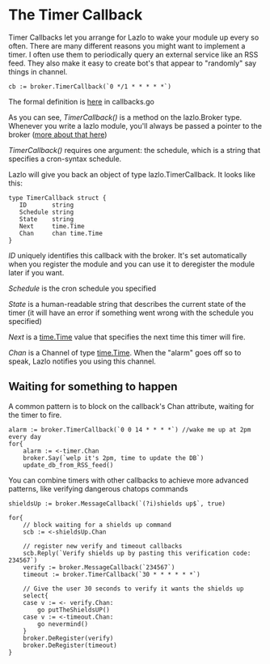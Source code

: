 # The Timer Callback

Timer Callbacks let you arrange for Lazlo to wake your module up every so
often.  There are many different reasons you might want to implement a timer. I
often use them to periodically query an external service like an RSS feed. They also make it easy to create bot's that appear to "randomly" say things in channel.

```
cb := broker.TimerCallback(`0 */1 * * * * *`)
```

The formal definition is [here]() in callbacks.go

As you can see, *TimerCallback()* is a method on the lazlo.Broker type.
Whenever you write a lazlo module, you'll always be passed a pointer to the
broker ([more about that here](plugins.md))

*TimerCallback()* requires one argument: the schedule, which is a string that
specifies a cron-syntax schedule.

Lazlo will give you back an object of type lazlo.TimerCallback. It looks like
this: 

```
type TimerCallback struct {
   ID       string
   Schedule string
   State    string
   Next     time.Time
   Chan     chan time.Time
}
```

*ID* uniquely identifies this callback with the broker. It's set automatically
when you register the module and you can use it to deregister the module later
if you want. 

*Schedule* is the cron schedule you specified 

*State* is a human-readable string that describes the current state of the
timer (it will have an error if something went wrong with the schedule you specified)

*Next* is a [time.Time]() value that specifies the next time this timer will
fire.  

*Chan* is a Channel of type [time.Time](). When the "alarm" goes off so to
speak, Lazlo notifies you using this channel. 

## Waiting for something to happen
A common pattern is to block on the callback's Chan attribute, waiting for the
timer to fire.

```
alarm := broker.TimerCallback(`0 0 14 * * * *`) //wake me up at 2pm every day
for{
	alarm := <-timer.Chan
	broker.Say(`welp it's 2pm, time to update the DB`)
	update_db_from_RSS_feed()
``` 

You can combine timers with other callbacks to achieve more advanced patterns,
like verifying dangerous chatops commands


```
shieldsUp := broker.MessageCallback(`(?i)shields up$`, true)

for{
	// block waiting for a shields up command
	scb := <-shieldsUp.Chan 

	// register new verify and timeout callbacks
	scb.Reply(`Verify shields up by pasting this verification code: 234567`)
	verify := broker.MessageCallback(`234567`)
	timeout := broker.TimerCallback(`30 * * * * * *`)

	// Give the user 30 seconds to verify it wants the shields up
	select{
	case v := <- verify.Chan:
		go putTheShieldsUP()
	case v := <-timeout.Chan:
		go nevermind()
	}
	broker.DeRegister(verify)
	broker.DeRegister(timeout)
}
``` 
